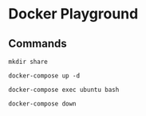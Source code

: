 # Docker Playground
## Commands
```
mkdir share
```

```
docker-compose up -d
```

```
docker-compose exec ubuntu bash
```

```
docker-compose down
```